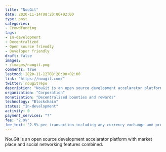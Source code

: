 ```yaml
---
title: "NouGit"
date: 2020-11-14T08:20:00+02:00
type: post
categories:
- Crowdfunding
tags:
- In-development
- Decentralized
- Open source friendly
- Developer friendly
draft: false
images:
- /images/nougit.png
comments: true
lastmod: 2020-11-12T08:20:00+02:00
link: "https://nougit.com/"
twitter: nougitrepo
description: "NouGit is an open source development accelarator platform with market place and social networking features combined."
organization: "Corporation"
monetization: "Decentralized bounties and rewards"
technology: "Blockchain"
status: "In-development"
activity: 0
payment_services: "?"
fee: "2.9%"
fee_text: "2.9% per transaction including any currency exchange and processing."
---
```


NouGit is an open source development accelarator platform with market place and social networking features combined. <!--more-->

